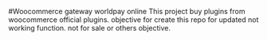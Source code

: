 #Woocommerce gateway worldpay online
This project buy plugins from woocommerce official plugins. objective for create this repo for updated not working function. not for sale or others objective.
